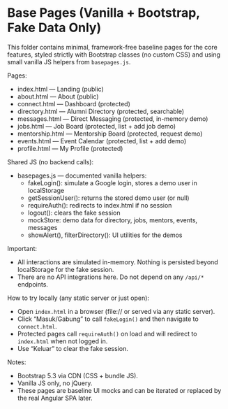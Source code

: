 # Base Pages (Vanilla + Bootstrap, Fake Data Only)

This folder contains minimal, framework-free baseline pages for the core features, styled strictly with Bootstrap classes (no custom CSS) and using small vanilla JS helpers from `basepages.js`.

Pages:
- index.html — Landing (public)
- about.html — About (public)
- connect.html — Dashboard (protected)
- directory.html — Alumni Directory (protected, searchable)
- messages.html — Direct Messaging (protected, in-memory demo)
- jobs.html — Job Board (protected, list + add job demo)
- mentorship.html — Mentorship Board (protected, request demo)
- events.html — Event Calendar (protected, list + add demo)
- profile.html — My Profile (protected)

Shared JS (no backend calls):
- basepages.js — documented vanilla helpers:
  - fakeLogin(): simulate a Google login, stores a demo user in localStorage
  - getSessionUser(): returns the stored demo user (or null)
  - requireAuth(): redirects to index.html if no session
  - logout(): clears the fake session
  - mockStore: demo data for directory, jobs, mentors, events, messages
  - showAlert(), filterDirectory(): UI utilities for the demos

Important:
- All interactions are simulated in-memory. Nothing is persisted beyond localStorage for the fake session.
- There are no API integrations here. Do not depend on any `/api/*` endpoints.

How to try locally (any static server or just open):
- Open `index.html` in a browser (file:// or served via any static server).
- Click “Masuk/Gabung” to call `fakeLogin()` and then navigate to `connect.html`.
- Protected pages call `requireAuth()` on load and will redirect to `index.html` when not logged in.
- Use “Keluar” to clear the fake session.

Notes:
- Bootstrap 5.3 via CDN (CSS + bundle JS).
- Vanilla JS only, no jQuery.
- These pages are baseline UI mocks and can be iterated or replaced by the real Angular SPA later.
